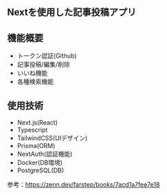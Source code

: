 ## Nextを使用した記事投稿アプリ

## 機能概要
- トークン認証(Github)
- 記事投稿/編集/削除
- いいね機能
- 各種検索機能

## 使用技術  
- Next.js(React)  
- Typescript    
- TailwindCSS(UIデザイン)  
- Prisma(ORM)  
- NextAuth(認証機能)  
- Docker(DB環境)  
- PostgreSQL(DB)

参考：https://zenn.dev/farstep/books/7acd1a7fee7e18
